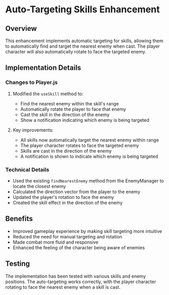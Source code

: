 # Auto-Targeting Skills Enhancement

## Overview
This enhancement implements automatic targeting for skills, allowing them to automatically find and target the nearest enemy when cast. The player character will also automatically rotate to face the targeted enemy.

## Implementation Details

### Changes to Player.js
1. Modified the `useSkill` method to:
   - Find the nearest enemy within the skill's range
   - Automatically rotate the player to face that enemy
   - Cast the skill in the direction of the enemy
   - Show a notification indicating which enemy is being targeted

2. Key improvements:
   - All skills now automatically target the nearest enemy within range
   - The player character rotates to face the targeted enemy
   - Skills are cast in the direction of the enemy
   - A notification is shown to indicate which enemy is being targeted

### Technical Details
- Used the existing `findNearestEnemy` method from the EnemyManager to locate the closest enemy
- Calculated the direction vector from the player to the enemy
- Updated the player's rotation to face the enemy
- Created the skill effect in the direction of the enemy

## Benefits
- Improved gameplay experience by making skill targeting more intuitive
- Reduced the need for manual targeting and rotation
- Made combat more fluid and responsive
- Enhanced the feeling of the character being aware of enemies

## Testing
The implementation has been tested with various skills and enemy positions. The auto-targeting works correctly, with the player character rotating to face the nearest enemy when a skill is cast.